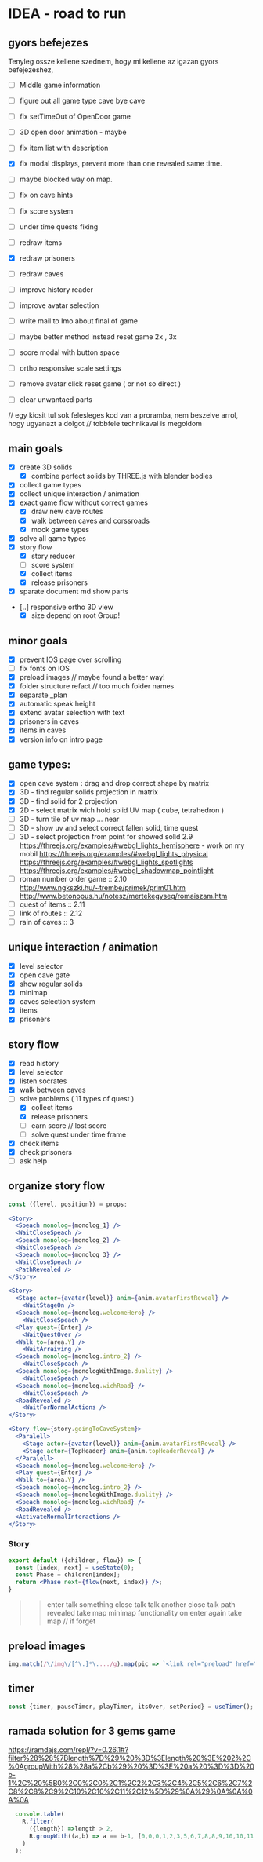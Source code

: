 # IDEA - road to run

## gyors befejezes

Tenyleg ossze kellene szednem, hogy mi kellene az igazan gyors befejezeshez,

  - [ ] Middle game information
  - [ ] figure out all game type cave bye cave
  - [ ] fix setTimeOut of OpenDoor game
  - [ ] 3D open door animation - maybe 
  - [ ] fix item list with description
  - [x] fix modal displays, prevent more than one revealed same time.
  - [ ] maybe blocked way on map.
  - [ ] fix on cave hints
  - [ ] fix score system
  - [ ] under time quests fixing
  - [ ] redraw items
  - [x] redraw prisoners
  - [ ] redraw caves
  - [ ] improve history reader
  - [ ] improve avatar selection
  - [ ] write mail to Imo about final of game
  - [ ] maybe better method instead reset game 2x , 3x 
  - [ ] score modal with button space
  - [ ] ortho responsive scale settings
  - [ ] remove avatar click reset game ( or not so direct )

  - [ ] clear unwantaed parts

  // egy kicsit tul sok felesleges kod van a proramba, nem beszelve arrol, hogy  ugyanazt a dolgot 
  // tobbfele technikaval is megoldom
  
## main goals
  - [x] create 3D solids
    - [x] combine perfect solids by THREE.js with blender bodies
  - [x] collect game types
  - [x] collect unique interaction / animation
  - [x] exact game flow without correct games
    - [x] draw new cave routes
    - [x] walk between caves and corssroads
    - [x] mock game types
  - [x] solve all game types
  - [x] story flow
    - [x] story reducer
    - [ ] score system
    - [x] collect items
    - [x] release prisoners
  - [x] sparate document md show parts
  - [..] responsive ortho 3D view
    - [x] size depend on root Group!

## minor goals
  - [x] prevent IOS page over scrolling
  - [ ] fix fonts on IOS
  - [x] preload images // maybe found a better way!
  - [x] folder structure refact // too much folder names
  - [x] separate _plan
  - [x] automatic speak height
  - [x] extend avatar selection with text
  - [x] prisoners in caves
  - [x] items in caves
  - [x] version info on intro page

## game types:
  - [x] open cave system : drag and drop correct shape by matrix
  - [x] 3D - find regular solids projection in matrix
  - [x] 3D - find solid for 2 projection
  - [x] 2D - select matrix wich hold solid UV map ( cube, tetrahedron )
  - [ ] 3D - turn tile of uv map ... near
  - [ ] 3D - show uv and select correct fallen solid, time quest
  - [ ] 3D - select projection from point for showed solid 2.9
      <https://threejs.org/examples/#webgl_lights_hemisphere> - work on my mobil
      <https://threejs.org/examples/#webgl_lights_physical>
      <https://threejs.org/examples/#webgl_lights_spotlights>
      <https://threejs.org/examples/#webgl_shadowmap_pointlight>
  - [ ] roman number order game :: 2.10
      <http://www.ngkszki.hu/~trembe/primek/prim01.htm>
      <http://www.betonopus.hu/notesz/mertekegyseg/romaiszam.htm>
  - [ ] quest of items :: 2.11
  - [ ] link of routes :: 2.12
  - [ ] rain of caves :: 3  

## unique interaction / animation  
  - [x] level selector
  - [x] open cave gate
  - [x] show regular solids
  - [x] minimap
  - [x] caves selection system
  - [x] items
  - [x] prisoners

## story flow 

- [x] read history
- [x] level selector
- [x] listen socrates
- [x] walk between caves
- [ ] solve problems ( 11 types of quest )
  - [x] collect items
  - [x] release prisoners
  - [ ] earn score // lost score
  - [ ] solve quest under time frame

- [x] check items 
- [x] check prisoners
- [ ] ask help

## organize story flow

```jsx
const ({level, position}) = props;

<Story>
  <Speach monolog={monolog_1} />
  <WaitCloseSpeach />
  <Speach monolog={monolog_2} />
  <WaitCloseSpeach />
  <Speach monolog={monolog_3} />
  <WaitCloseSpeach />
  <PathRevealed />
</Story>

<Story>
  <Stage actor={avatar(level)} anim={anim.avatarFirstReveal} />
    <WaitStageOn />
  <Speach monolog={monolog.welcomeHero} />
    <WaitCloseSpeach />
  <Play quest={Enter} />
    <WaitQuestOver />
  <Walk to={area.Y} />
    <WaitArraiving />
  <Speach monolog={monolog.intro_2} />
    <WaitCloseSpeach />
  <Speach monolog={monologWithImage.duality} />
    <WaitCloseSpeach />
  <Speach monolog={monolog.wichRoad} />
    <WaitCloseSpeach />        
  <RoadRevealed />
    <WaitForNormalActions />
</Story>

<Story flow={story.goingToCaveSystem}>
  <Paralell>
    <Stage actor={avatar(level)} anim={anim.avatarFirstReveal} />
    <Stage actor={TopHeader} anim={anim.topHeaderReveal} />
  </Paralell>
  <Speach monolog={monolog.welcomeHero} />
  <Play quest={Enter} />
  <Walk to={area.Y} />
  <Speach monolog={monolog.intro_2} />
  <Speach monolog={monologWithImage.duality} />
  <Speach monolog={monolog.wichRoad} />
  <RoadRevealed />
  <ActivateNormalInteractions />
</Story>
```

### Story
```jsx
export default ({children, flow}) => {
  const [index, next] = useState(0);
  const Phase = children[index];
  return <Phase next={flow(next, index)} />;
}
```

>> enter
talk something
>> close talk
talk another
>> close talk
path revealed
>> take map
minimap functionality on
>> enter again 
>> take map // if forget


## preload images 

```jsx
img.match(/\/img\/[^\.]*\..../g).map(pic => `<link rel="preload" href="${pic}" as="image" >`).join('\n')
```

## timer 
```jsx
const {timer, pauseTimer, playTimer, itsOver, setPeriod} = useTimer();
```

## ramada solution for 3 gems game 
<https://ramdajs.com/repl/?v=0.26.1#?filter%28%28%7Blength%7D%29%20%3D%3Elength%20%3E%202%2C%0AgroupWith%28%28a%2Cb%29%20%3D%3E%20a%20%3D%3D%20b-1%2C%20%5B0%2C0%2C0%2C1%2C2%2C3%2C4%2C5%2C6%2C7%2C8%2C8%2C9%2C10%2C10%2C11%2C12%5D%29%0A%29%0A%0A%0A%0A>
```jsx
  console.table(
    R.filter(
      ({length}) =>length > 2, 
      R.groupWith((a,b) => a == b-1, [0,0,0,1,2,3,5,6,7,8,8,9,10,10,11,12])
    )
  );
```
